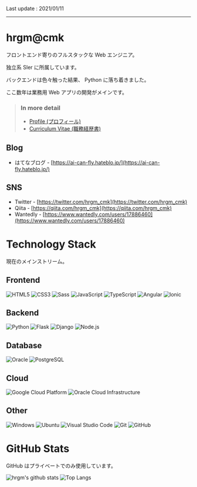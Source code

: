 Last update : 2021/01/11

---

# hrgm@cmk

フロントエンド寄りのフルスタックな Web エンジニア。

独立系 SIer に所属しています。

バックエンドは色々触った結果、 Python に落ち着きました。

ここ数年は業務用 Web アプリの開発がメインです。

> ### In more detail
>
> - [Profile (プロフィール)](https://github.com/hrgm/hrgm/tree/master/profile)
> - [Curriculum Vitae (職務経歴書)](https://github.com/hrgm/hrgm/tree/master/cv)

## Blog

- はてなブログ - [https://ai-can-fly.hateblo.jp/](https://ai-can-fly.hateblo.jp/)

## SNS

- Twitter - [https://twitter.com/hrgm_cmk](https://twitter.com/hrgm_cmk)
- Qiita - [https://qiita.com/hrgm_cmk](https://qiita.com/hrgm_cmk)
- Wantedly - [https://www.wantedly.com/users/17886460](https://www.wantedly.com/users/17886460)

# Technology Stack

現在のメインストリーム。

## Frontend

![HTML5](https://img.shields.io/badge/-HTML5-E34F26?logo=HTML5&logoColor=fff)
![CSS3](https://img.shields.io/badge/-CSS3-1572B6?logo=CSS3&logoColor=fff)
![Sass](https://img.shields.io/badge/-Sass-CC6699?logo=Sass&logoColor=fff)
![JavaScript](https://img.shields.io/badge/-JavaScript-F7DF1E?logo=JavaScript&logoColor=000)
![TypeScript](https://img.shields.io/badge/-TypeScript-3178C6?logo=TypeScript&logoColor=fff)
![Angular](https://img.shields.io/badge/-Angular-DD0031?logo=Angular&logoColor=fff)
![Ionic](https://img.shields.io/badge/-Ionic-3880FF?logo=Ionic&logoColor=fff)

## Backend

![Python](https://img.shields.io/badge/-Python-3776AB?logo=Python&logoColor=fff)
![Flask](https://img.shields.io/badge/-Flask-000?logo=Flask&logoColor=fff)
![Django](https://img.shields.io/badge/-Django-092E20?logo=Django&logoColor=fff)
![Node.js](https://img.shields.io/badge/-Node.js-339933?logo=Node.js&logoColor=fff)

## Database

![Oracle](https://img.shields.io/badge/-Oracle-F80000?logo=Oracle&logoColor=fff)
![PostgreSQL](https://img.shields.io/badge/-PostgreSQL-336791?logo=PostgreSQL&logoColor=fff)

## Cloud

![Google Cloud Platform](https://img.shields.io/badge/-Google_Cloud_Platform-4285F4?logo=Google-Cloud&logoColor=fff)
![Oracle Cloud Infrastructure](https://img.shields.io/badge/-Oracle_Cloud_Infrastructure-F80000?logo=Oracle&logoColor=fff)

## Other

![Windows](https://img.shields.io/badge/-Windows-0078D6?logo=Windows&logoColor=fff)
![Ubuntu](https://img.shields.io/badge/-Ubuntu-E95420?logo=Ubuntu&logoColor=fff)
![Visual Studio Code](https://img.shields.io/badge/-Visual_Studio_Code-007ACC?logo=Visual-Studio-Code&logoColor=fff)
![Git](https://img.shields.io/badge/-Git-F05032?logo=Git&logoColor=fff)
![GitHub](https://img.shields.io/badge/-GitHub-181717?logo=GitHub&logoColor=fff)

# GitHub Stats

GitHub はプライベートでのみ使用しています。

![hrgm's github stats](https://github-readme-stats.vercel.app/api?username=hrgm&count_private=true&show_icons=true)
![Top Langs](https://github-readme-stats.vercel.app/api/top-langs/?username=hrgm&langs_count=10&layout=compact)
